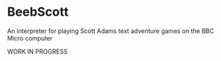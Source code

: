 # BeebScott
An interpreter for playing Scott Adams text adventure games on the BBC Micro computer

WORK IN PROGRESS
